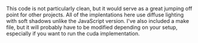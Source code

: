 This code is not particularly clean, but it would serve as a great jumping off point for other projects.
All of the implentations here use diffuse lighting with soft shadows unlike the JavaScript version.
I've also included a make file, but it will probably have to be modified depending on your setup, especially if you want to run the cuda implementation.
